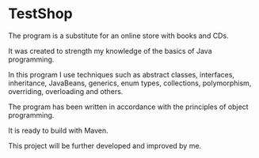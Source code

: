 TestShop
========
The program is a substitute for an online store with books and CDs. 

It was created to strength my knowledge of the basics of Java programming. 

In this program I use techniques such as abstract classes, interfaces, inheritance, JavaBeans, generics, 
enum types, collections, polymorphism, overriding, overloading and others. 

The program has been written in accordance with the principles of object programming. 

It is ready to build with Maven.

This project will be further developed and improved by me.
